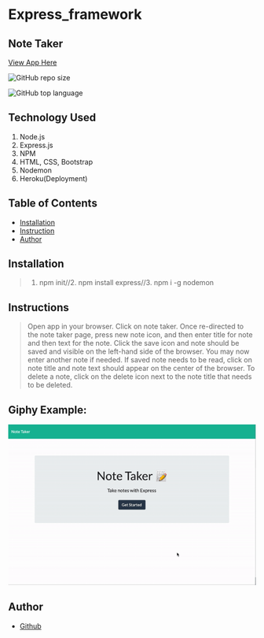 # Express_framework

## Note Taker
[View App Here](https://immense-crag-64718.herokuapp.com/)

![GitHub repo size](https://img.shields.io/github/repo-size/musicman785/express_framework?color=%230f0&logo=github&logoColor=%23f00)

![GitHub top language](https://img.shields.io/github/languages/top/musicman785/express_framework?logo=github)

## Technology Used

 1. Node.js
 2. Express.js
 3. NPM 
 4. HTML, CSS, Bootstrap
 5. Nodemon
 6. Heroku(Deployment)


## Table of Contents 

* [Installation](#installation)
* [Instruction](#instructions)
* [Author](#author)

## Installation 
> 1. npm init//2. npm install express//3. npm i -g nodemon 

## Instructions
> Open app in your browser. Click on note taker. Once re-directed to the note taker page, press new note icon, and then enter title for note and then text for the note. Click the save  icon and note should be saved and visible on the left-hand side of the browser. You may now enter another note if needed. If saved note needs to be read, click on note title and note text should appear on the center of the browser. To delete a note, click on the delete icon next to the note title that needs to be deleted. 

## Giphy Example:
![](public/assets/images/appGiphy.gif)

## Author 
* [Github](https://github.com/musicman785)
